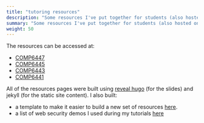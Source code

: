 ```yaml
---
title: "tutoring resources"
description: "Some resources I've put together for students (also hosted on this website)."
summary: "Some resources I've put together for students (also hosted on this website)."
weight: 50
---
```


The resources can be accessed at:
* [COMP6447](/6447)
* [COMP6445](/6445)
* [COMP6443](/6443)
* [COMP6441](/6441)

All of the resources pages were built using [reveal hugo](https://github.com/dzello/reveal-hugo) (for the slides) and jekyll (for the static site content).
I also built:
* a template to make it easier to build a new set of resources [here](https://github.com/lachlan-waugh/tut-template).
* a list of web security demos I used during my tutorials [here](https://github.com/lachlan-waugh/security-demos)